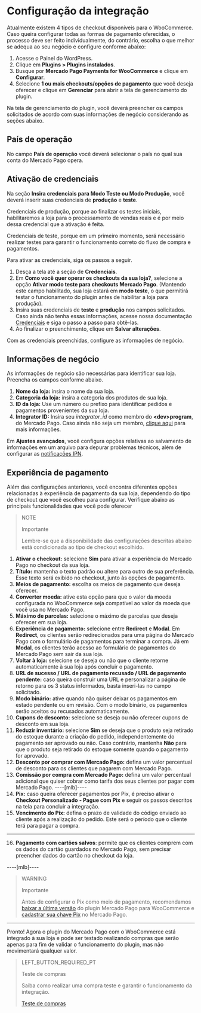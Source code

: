# Configuração da integração

Atualmente existem 4 tipos de checkout disponíveis para o WooCommerce. Caso queira configurar todas as formas de pagamento oferecidas, o processo deve ser feito individualmente, do contrário, escolha o que melhor se adequa ao seu negócio e configure conforme abaixo:

1. Acesse o Painel do WordPress.
2. Clique em **Plugins > Plugins instalados**.
3. Busque por **Mercado Pago Payments for WooCommerce** e clique em **Configurar**.
4. Selecione **1 ou mais checkouts/opções de pagamento** que você deseja oferecer e clique em **Gerenciar** para abrir a tela de gerenciamento do plugin.

Na tela de gerenciamento do plugin, você deverá preencher os campos solicitados de acordo com suas informações de negócio considerando as seções abaixo.


## País de operação

No campo **País de operação** você deverá selecionar o país no qual sua conta do Mercado Pago opera. 

## Ativação de credenciais

Na seção **Insira credenciais para Modo Teste ou Modo Produção**, você deverá inserir suas credenciais de **produção** e **teste**.

Credenciais de produção, porque ao finalizar os testes iniciais, habilitaremos a loja para o processamento de vendas reais e é por meio dessa credencial que a ativação é feita.

Credenciais de teste, porque em um primeiro momento, será necessário realizar testes para garantir o funcionamento correto do fluxo de compra e pagamentos.

Para ativar as credenciais, siga os passos a seguir.

1. Desça a tela até a seção de **Credenciais**.
2. Em **Como você quer operar os checkouts da sua loja?**, selecione a opção **Ativar modo teste para checkouts Mercado Pago**. (Mantendo este campo habilitado, sua loja estará em **modo teste**, o que permitirá testar o funcionamento do plugin antes de habilitar a loja para produção).
3. Insira suas credenciais de **teste** e **produção** nos campos solicitados. Caso ainda não tenha essas informações, acesse nossa documentação [Credenciais](https://www.mercadopago.[FAKER][URL][DOMAIN]/developers/pt/guides/resources/credentials) e siga o passo a passo para obtê-las. 
4. Ao finalizar o preenchimento, clique em **Salvar alterações**.

Com as credenciais preenchidas, configure as informações de negócio.

## Informações de negócio

As informações de negócio são necessárias para identificar sua loja. Preencha os campos conforme abaixo.

1. **Nome da loja:** insira o nome da sua loja.
2. **Categoria da loja:** insira a categoria dos produtos de sua loja.
3. **ID da loja:** Use um número ou prefixo para identificar pedidos e pagamentos provenientes da sua loja.
4. **Integrator ID:** Insira seu *integrator_id* como membro do **&lt;dev&gt;program**, do Mercado Pago. Caso ainda não seja um membro, [clique aqui](https://www.mercadopago[FAKER][URL][DOMAIN]/developers/pt/developer-program) para mais informações.

Em **Ajustes avançados**, você configura opções relativas ao salvamento de informações em um arquivo para depurar problemas técnicos, além de configurar as [notificações IPN](https://www.mercadopago[FAKER][DOMAIN][URL]/developers/pt/guides/notifications/ipn). 

## Experiência de pagamento

Além das configurações anteriores, você encontra diferentes opções relacionadas à experiência de pagamento da sua loja, dependendo do tipo de checkout que você escolheu para configurar. Verifique abaixo as principais funcionalidades que você pode oferecer

> NOTE
>
> Importante
>
> Lembre-se que a disponibilidade das configurações descritas abaixo está condicionada ao tipo de checkout escolhido.

1. **Ativar o checkout:** selecione **Sim** para ativar a experiência do Mercado Pago no checkout da sua loja.
2. **Título:** mantenha o texto padrão ou altere para outro de sua preferência. Esse texto será exibido no checkout, junto às opções de pagamento.
3. **Meios de pagamento:** escolha os meios de pagamento que deseja oferecer.
4. **Converter moeda:** ative esta opção para que o valor da moeda configurada no WooCommerce seja compatível ao valor da moeda que você usa no Mercado Pago.
5. **Máximo de parcelas:** selecione o máximo de parcelas que deseja oferecer em sua loja.
6. **Experiência de pagamento:** selecione entre **Redirect** e **Modal**. Em **Redirect**, os clientes serão redirecionados para uma página do Mercado Pago com o formulário de pagamentos para terminar a compra. Já em **Modal**, os clientes terão acesso ao formulário de pagamentos do Mercado Pago sem sair da sua loja.
7. **Voltar à loja:** selecione se deseja ou não que o cliente retorne automaticamente à sua loja após concluir o pagamento.
8. **URL de sucesso / URL de pagamento recusado / URL de pagamento pendente:** caso queira construir uma URL e personalizar a página de retorno para os 3 status informados, basta inseri-las no campo solicitado.
9. **Modo binário:** ative quando não quiser deixar os pagamentos em estado pendente ou em revisão. Com o modo binário, os pagamentos serão aceitos ou recusados automaticamente.
10. **Cupons de desconto:** selecione se deseja ou não oferecer cupons de desconto em sua loja.
11. **Reduzir inventário:** selecione **Sim** se deseja que o produto seja retirado do estoque durante a criação do pedido, independentemente do pagamento ser aprovado ou não. Caso contrário, mantenha **Não** para que o produto seja retirado do estoque somente quando o pagamento for aprovado. 
12. **Desconto por comprar com Mercado Pago:** defina um valor percentual de desconto para os clientes que pagarem com Mercado Pago.
13. **Comissão por compra com Mercado Pago:** defina um valor percentual adicional que quiser cobrar como tarifa dos seus clientes por pagar com Mercado Pago.
----[mlb]----
14. **Pix:** caso queira oferecer pagamentos por Pix, é preciso ativar o **Checkout Personalizado** **- Pague com Pix** e seguir os passos descritos na tela para concluir a integração.
15. **Vencimento do Pix:** defina o prazo de validade do código enviado ao cliente após a realização do pedido. Este será o período que o cliente terá para pagar a compra.
------------

16. **Pagamento com cartões salvos**: permite que os clientes comprem com os dados do cartão guardados no Mercado Pago, sem precisar preencher dados do cartão no checkout da loja.

----[mlb]----
> WARNING
>
>Importante
>
> Antes de configurar o Pix como meio de pagamento, recomendamos [baixar a última versão](https://br.wordpress.org/plugins/woocommerce-mercadopago/#description) do plugin Mercado Pago para WooCommerce e [cadastrar sua chave Pix](https://www.mercadopago.com.br/stop/pix?url=https%3A%2F%2Fwww.mercadopago.com.br%2Fadmin-pix-keys%2Fmy-keys&authentication_mode=required) no Mercado Pago. 
------------

Pronto! Agora o plugin do Mercado Pago com o WooCommerce está integrado à sua loja e pode ser testado realizando compras que serão apenas para fim de validar o funcionamento do plugin, mas não movimentará qualquer valor.

> LEFT_BUTTON_REQUIRED_PT
>
> Teste de compras
>
> Saiba como realizar uma compra teste e garantir o funcionamento da integração.
>
> [Teste de compras](https://www.mercadopago[FAKER][URL][DOMAIN]/developers/pt/guides/plugins/woocommerce/testing)
